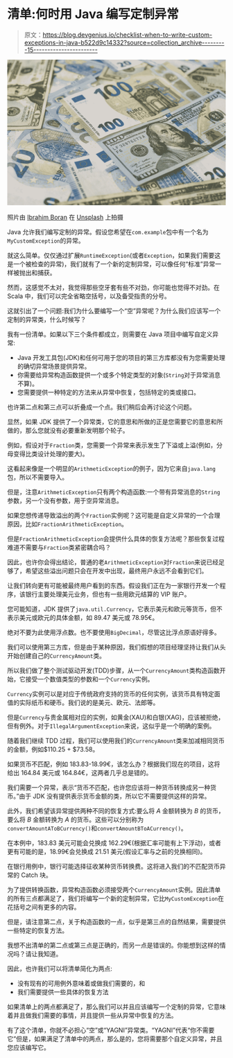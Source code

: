 # 清单:何时用 Java 编写定制异常

> 原文：<https://blog.devgenius.io/checklist-when-to-write-custom-exceptions-in-java-b522d9c14332?source=collection_archive---------15----------------------->

![](img/1d772843bc664cca3189e62a7d0ede2f.png)

照片由 [Ibrahim Boran](https://unsplash.com/@ibrahimboran?utm_source=medium&utm_medium=referral) 在 [Unsplash](https://unsplash.com?utm_source=medium&utm_medium=referral) 上拍摄

Java 允许我们编写定制的异常。假设您希望在`com.example`包中有一个名为`MyCustomException`的异常。

就这么简单。仅仅通过扩展`RuntimeException`(或者`Exception`，如果我们需要这是一个被检查的异常)，我们就有了一个新的定制异常，可以像任何“标准”异常一样被抛出和捕获。

然而，这感觉不太对，我觉得那些空牙套有些不对劲，你可能也觉得不对劲。在 Scala 中，我们可以完全省略空括号，以及备受指责的分号。

这就引出了一个问题:我们为什么要编写一个“空”异常呢？为什么我们应该写一个定制的异常类，什么时候写？

我有一份清单。如果以下三个条件都成立，则需要在 Java 项目中编写自定义异常:

*   Java 开发工具包(JDK)和任何可用于您的项目的第三方库都没有为您需要处理的确切异常场景提供异常。
*   你需要给异常构造函数提供一个或多个特定类型的对象(`String`对于异常消息不算)。
*   您需要提供一种特定的方法来从异常中恢复，包括特定的类或接口。

也许第二点和第三点可以折叠成一个点。我们稍后会再讨论这个问题。

显然，如果 JDK 提供了一个异常类，它的意思和所做的正是您需要它的意思和所做的，那么您就没有必要重新发明那个轮子。

例如，假设对于`Fraction`类，您需要一个异常来表示发生了下溢或上溢(例如，分母变得比类设计处理的要大)。

这看起来像是一个明显的`ArithmeticException`的例子，因为它来自`java.lang`包，所以不需要导入。

但是，注意`ArithmeticException`只有两个构造函数:一个带有异常消息的`String`参数，另一个没有参数，用于空异常消息。

如果您想传递导致溢出的两个`Fraction`实例呢？这可能是自定义异常的一个合理原因，比如`FractionArithmeticException`。

但是`FractionArithmeticException`会提供什么具体的恢复方法呢？那些恢复过程难道不需要与`Fraction`类紧密耦合吗？

因此，也许你会得出结论，普通的老`ArithmeticException`对`Fraction`来说已经足够了，希望这些溢出问题只会在开发中出现，最终用户永远不会看到它们。

让我们转向更有可能被最终用户看到的东西。假设我们正在为一家银行开发一个程序，该银行主要处理美元业务，但也有一些用欧元结算的 VIP 账户。

您可能知道，JDK 提供了`java.util.Currency`，它表示美元和欧元等货币，但不表示美元或欧元的具体金额，如 89.47 美元或 78.95€。

绝对不要为此使用浮点数。也不要使用`BigDecimal`，尽管这比浮点原语好得多。

我们可以使用第三方库，但是由于某种原因，我们假想的项目经理坚持让我们从头开始创建自己的`CurrencyAmount`类。

所以我们做了整个测试驱动开发(TDD)步骤，从一个`CurrencyAmount`类构造函数开始，它接受一个数值类型的参数和一个`Currency`实例。

`Currency`实例可以是对应于传统政府支持的货币的任何实例，该货币具有特定面值的实际纸币和硬币。我们说的是美元、欧元、法郎等。

但是`Currency`与贵金属相对应的实例，如黄金(XAU)和白银(XAG)，应该被拒绝，但有例外。对于`IllegalArgumentException`来说，这似乎是一个明确的案例。

随着我们继续 TDD 过程，我们可以使用我们的`CurrencyAmount`类来加减相同货币的金额，例如$110.25 + $73.58。

如果货币不匹配，例如 183.83-18.99€，该怎么办？根据我们现在的项目，这将给出 164.84 美元或 164.84€，这两者几乎总是错的。

我们需要一个异常，表示“货币不匹配，也许您应该将一种货币转换成另一种货币。”由于 JDK 没有提供表示货币金额的类，所以它不需要提供这样的异常。

此外，我们希望该异常提供两种不同的恢复方式:要么将 *A* 金额转换为 *B* 的货币，要么将 *B* 金额转换为 *A* 的货币。这些可以分别称为`convertAmountAToBCurrency()`和`convertAmountBToACurrency()`。

在本例中，183.83 美元可能会兑换成 162.29€(根据汇率可能有上下浮动)，或者更有可能的是，18.99€会兑换成 21.51 美元(假设汇率与之前的兑换相同)。

在银行用例中，银行可能选择征收某种货币转换费。这将进入我们的不匹配货币异常的 Catch 块。

为了提供转换函数，异常构造函数必须接受两个`CurrencyAmount`实例。因此清单的所有三点都满足了，我们将编写一个新的定制异常，它比`MyCustomException`在花括号之间有更多的内容。

但是，请注意第二点，关于构造函数的一点，似乎是第三点的自然结果，需要提供一些特定的恢复方法。

我想不出清单的第二点或第三点是正确的，而另一点是错误的。你能想到这样的情况吗？请让我知道。

因此，也许我们可以将清单简化为两点:

*   没有现有的可用例外意味着或做我们需要的，和
*   我们需要提供一些具体的恢复方法

如果清单上的两点都满足了，那么我们可以并且应该编写一个定制的异常，它意味着并且做我们需要的事情，并且提供一些从异常中恢复的方法。

有了这个清单，你就不必担心“空”或“YAGNI”异常类。“YAGNI”代表“你不需要它”但是，如果满足了清单中的两点，那么是的，您将需要那个自定义异常，并且您应该编写它。